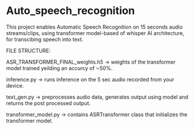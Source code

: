 # Auto_speech_recognition
This project enables Automatic Speech Recognition on  15 seconds audio streams/clips, using transformer model-based of whisper AI architecture, for transcibing speech into text.

FILE STRUCTURE:

ASR_TRANSFORMER_FINAL_weights.h5 -> weights of the transformer model trained yeilding an accurcy of ⁓50%.

inference.py -> runs inference on the 5 sec audio recorded from your device.

text_gen.py -> preprocesses audio data, generates output using model and returns the post processed output.

transformer_model.py -> contains ASRTransformer class that initializes the transformer model.
